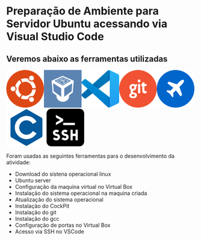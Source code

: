 # Preparação de Ambiente para Servidor Ubuntu acessando via Visual Studio Code

## Veremos abaixo as ferramentas utilizadas
<p aling="center">
<img src=logoubuntu.png width=100 height=100><img src=virtualbox.png width=100 height=100><img src=vscode.png widht=100 height=100><img src=git.png widht=100 height=100><img src=cockpit.png widht=100 height=100><img src=c.png widht=100 height=100><img src=ssh.png widht=100 height=100>
</p>
Foram usadas as seguintes ferramentas para o desenvolvimento da atividade:

- Download do sistena operacional linux
- Ubuntu server
- Configuração da maquina virtual no Virtual Box
- Instalação do sistema operacional na maquina criada
- Atualização do sistema operacional
- Instalação do CockPit
- Instalação do git
- Instalação do gcc
- Configuração de portas no Virtual Box
- Acesso via SSH no VSCode